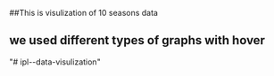 ##This is visulization of 10 seasons data
## we used different types of graphs with hover 
"# ipl--data-visulization" 

